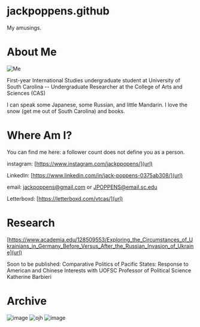# jackpoppens.github
My amusings.
# About Me
![Me](https://github.com/user-attachments/assets/fc12cc0a-7909-48da-a563-8e20bef1e3c4)

First-year International Studies undergraduate student at University of South Carolina -- Undergraduate Researcher at the College of Arts and Sciences (CAS)

I can speak some Japanese, some Russian, and little Mandarin. I love the snow (get me out of South Carolina) and books.
# Where Am I?

You can find me here:
a follower count does not define you as a person.

instagram: [https://www.instagram.com/jackppopens/](url)

LinkedIn: [https://www.linkedin.com/in/jack-poppens-0375ab308/](url)

email: jackpoppens@gmail.com or JPOPPENS@email.sc.edu

Letterboxd: [https://letterboxd.com/vtcas/](url)
# Research
[https://www.academia.edu/128509553/Exploring_the_Circumstances_of_Ukrainians_in_Germany_Before_Versus_After_the_Russian_Invasion_of_Ukraine](url)

Soon to be published: Comparative Politics of Pacific States: Response to American and Chinese Interests with UOFSC Professor of Political Science Katherine Barbieri

# Archive
![image](https://github.com/user-attachments/assets/5844e50e-659d-4321-9ea7-756dc5914588)
![ojh](https://github.com/user-attachments/assets/0ad11026-875e-4159-a7be-636bce05fe78)
![image](https://github.com/user-attachments/assets/c034df41-0561-452d-90d4-3fe6424fdcf2)









